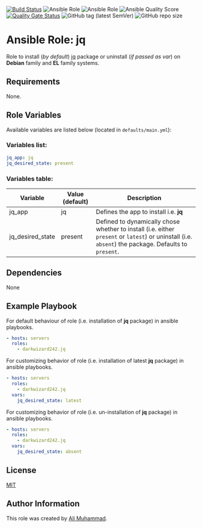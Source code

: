 [![Build Status](https://travis-ci.com/darkwizard242/ansible-role-jq.svg?branch=master)](https://travis-ci.com/darkwizard242/ansible-role-jq) ![Ansible Role](https://img.shields.io/ansible/role/49017?color=dark%20green) ![Ansible Role](https://img.shields.io/ansible/role/d/49017?color=dark&style=flat-square) ![Ansible Quality Score](https://img.shields.io/ansible/quality/49017?label=ansible%20quality%20score) [![Quality Gate Status](https://sonarcloud.io/api/project_badges/measure?project=ansible-role-jq&metric=alert_status)](https://sonarcloud.io/dashboard?id=ansible-role-jq) ![GitHub tag (latest SemVer)](https://img.shields.io/github/tag/darkwizard242/ansible-role-jq?label=release) ![GitHub repo size](https://img.shields.io/github/repo-size/darkwizard242/ansible-role-jq?color=orange&style=flat-square)

# Ansible Role: jq

Role to install (_by default_) [jq](https://github.com/stedolan/jq) package or uninstall (_if passed as var_) on **Debian** family and **EL** family systems.

## Requirements

None.

## Role Variables

Available variables are listed below (located in `defaults/main.yml`):

### Variables list:

```yaml
jq_app: jq
jq_desired_state: present
```

### Variables table:

Variable         | Value (default) | Description
---------------- | --------------- | ----------------------------------------------------------------------------------------------------------------------------------------------------
jq_app           | jq              | Defines the app to install i.e. **jq**
jq_desired_state | present         | Defined to dynamically chose whether to install (i.e. either `present` or `latest`) or uninstall (i.e. `absent`) the package. Defaults to `present`.

## Dependencies

None

## Example Playbook

For default behaviour of role (i.e. installation of **jq** package) in ansible playbooks.

```yaml
- hosts: servers
  roles:
    - darkwizard242.jq
```

For customizing behavior of role (i.e. installation of latest **jq** package) in ansible playbooks.

```yaml
- hosts: servers
  roles:
    - darkwizard242.jq
  vars:
    jq_desired_state: latest
```

For customizing behavior of role (i.e. un-installation of **jq** package) in ansible playbooks.

```yaml
- hosts: servers
  roles:
    - darkwizard242.jq
  vars:
    jq_desired_state: absent
```

## License

[MIT](https://github.com/darkwizard242/ansible-role-jq/blob/master/LICENSE)

## Author Information

This role was created by [Ali Muhammad](https://www.linkedin.com/in/ali-muhammad-759791130/).

